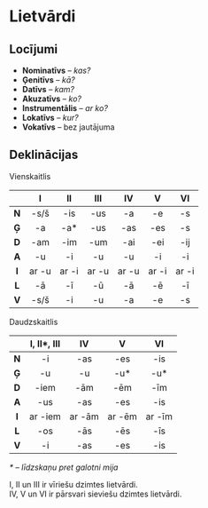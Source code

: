 Lietvārdi
=========

Locījumi
--------

- **Nominatīvs** – *kas?*
- **Ģenitīvs** – *kā?*
- **Datīvs** – *kam?*
- **Akuzatīvs** – *ko?*
- **Instrumentālis** – *ar ko?*
- **Lokatīvs** – *kur?*
- **Vokatīvs** – bez jautājuma

Deklinācijas
------------

Vienskaitlis

|       | I     | II    | III   | IV    | V     | VI    |
| :-:   | :-:   | :-:   | :-:   | :-:   | :-:   | :-:   |
| **N** | -s/š  | -is   | -us   | -a    | -e    | -s    |
| **Ģ** | -a    | -a\*  | -us   | -as   | -es   | -s    |
| **D** | -am   | -im   | -um   | -ai   | -ei   | -ij   |
| **A** | -u    | -i    | -u    | -u    | -i    | -i    |
| **I** | ar -u | ar -i | ar -u | ar -u | ar -i | ar -i |
| **L** | -ā    | -ī    | -ū    | -ā    | -ē    | -ī    |
| **V** | -s/š  | -i    | -u    | -a    | -e    | -s    |

Daudzskaitlis

|       | I, II\*, III | IV     | V      | VI     |
| :-:   | :-:          | :-:    | :-:    | :-:    |
| **N** | -i           | -as    | -es    | -is    |
| **Ģ** | -u           | -u     | -u\*   | -u\*   |
| **D** | -iem         | -ām    | -ēm    | -īm    |
| **A** | -us          | -as    | -es    | -is    |
| **I** | ar -iem      | ar -ām | ar -ēm | ar -īm |
| **L** | -os          | -ās    | -ēs    | -īs    |
| **V** | -i           | -as    | -es    | -is    |

*\* – līdzskaņu pret galotni mija*

I, II un III ir vīriešu dzimtes lietvārdi.  
IV, V un VI ir pārsvari sieviešu dzimtes lietvārdi.
